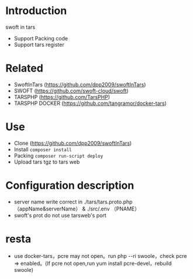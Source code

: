 
# Introduction
swoft in tars
* Support Packing code
* Support tars register

# Related

* SwoftInTars (https://github.com/dpp2009/swoftInTars)
* SWOFT (https://github.com/swoft-cloud/swoft)   
* TARSPHP (https://github.com/TarsPHP)
* TARSPHP DOCKER (https://github.com/tangramor/docker-tars)


# Use

* Clone (https://github.com/dpp2009/swoftInTars)
* Install `composer install`
* Packing `composer run-script deploy`
* Upload tars tgz to tars web

# Configuration description

* server name write correct in ./tars/tars.proto.php （appName&serverName） & ./src/.env （PNAME） 
* swoft's prot do not use tarsweb's port


# resta
* use docker-tars，pcre may not open。run php --ri swoole，check pcre => enabled。(If pcre not open,run yum install pcre-devel，rebuild swoole)
